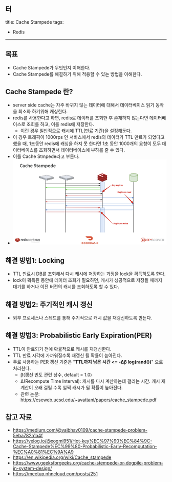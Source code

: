 터
---
title: Cache Stampede
tags:
  - Redis
---
## 목표

- Cache Stampede가 무엇인지 이해한다.
- Cache Stampede를 해결하기 위해 적용할 수 있는 방법을 이해한다.

## Cache Stampede 란?

- server side cache는 자주 바뀌지 않는 데이터에 대해서 데이터베이스 읽기 동작을 최소화 하기위해 캐싱한다.
- redis를 사용한다고 하면, redis로 데이터를 조회한 후 존재하지 않는다면 데이터베이스로 조회를 하고, 이를 redis에 저장한다.
	- 이런 경우 일반적으로 캐시에 TTL(만료 기간)을 설정해둔다.
- 이 경우 트래픽이 1000rps 인 서비스에서 redis의 데이터가 TTL 만료가 되었다고 했을 때, 1초동안 redis에 캐싱을 하지 못 한다면 1초 동안 1000개의 요청이 모두 데이터베이스를 조회하면서 데이터베이스에 부하를 줄 수 있다.
- 이를 Cache Stmpede라고 부른다.
- ![](assets/Pasted%20image%2020241002194446.png)

## 해결 방법1: Locking

- TTL 만료시 DB를 조회해서 다시 캐시에 저장하는 과정을 lock을 획득하도록 한다.
- lock이 획득된 동안에 데이터 조회가 필요하면, 캐시가 성공적으로 저장될 때까지 대기를 하거나 이전 버전의 캐시를 조회하도록 할 수 있다.

## 해결 방법2: 주기적인 캐시 갱신

- 외부 프로세스나 스레드를 통해 주기적으로 캐시 값을 재갱신하도록 만든다.

## 해결 방법3: Probabilistic Early Expiration(PER)

- TTL이 만료되기 전에 확률적으로 캐시를 재갱신한다.
- TTL 만료 시각에 가까워질수록 재갱신 될 확률이 높아진다.
- 주로 사용하는 PER 갱신 기준은 "**TTL까지 남은 시간 <= -∆β log(rand())**" 으로 처리한다.
	- β(갱신 빈도 관련 상수, default = 1.0)
	- ∆(Recompute Time Interval): 캐시를 다시 계산하는데 걸리는 시간. 캐시 재계산이 오래 걸릴 수록 일찍 캐시가 될 확률이 높아진다.
	- 관련 논문: https://cseweb.ucsd.edu/~avattani/papers/cache_stampede.pdf

## 참고 자료

- https://medium.com/@vaibhav0109/cache-stampede-problem-5eba782a1a4f
- https://velog.io/@xogml951/Hot-key%EC%97%90%EC%84%9C-Cache-Stampede%EC%99%80-Probabilistic-Early-Recomputation-%EC%A0%81%EC%9A%A9
- https://en.wikipedia.org/wiki/Cache_stampede
- https://www.geeksforgeeks.org/cache-stempede-or-dogpile-problem-in-system-design/
- https://meetup.nhncloud.com/posts/251
